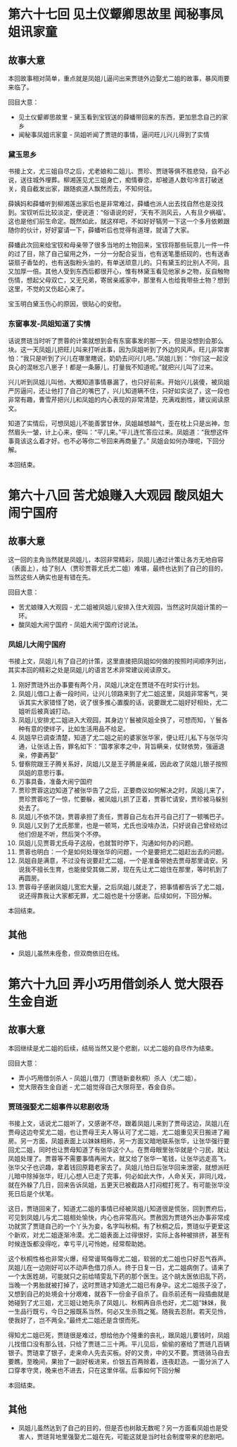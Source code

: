 # 第六十七回 见土仪颦卿思故里 闻秘事凤姐讯家童

## 故事大意

本回故事相对简单，重点就是凤姐儿逼问出来贾琏外边娶尤二姐的故事，暴风雨要来临了。

回目大意：

* 见土仪颦卿思故里 - 黛玉看到宝钗送的薛蟠带回来的东西，更加思念自己的家乡
* 闻秘事凤姐讯家童 - 凤姐听闻了贾琏的事情，逼问旺儿兴儿得到了实情

### 黛玉思乡

书接上文，尤三姐自尽之后，尤老娘和二姐儿、贾珍、贾琏等俱不胜悲恸，自不必说，送往城外埋葬。柳湘莲见尤三姐身亡，痴情眷恋，却被道人数句冷言打破迷关，竟自截发出家，跟随疯道人飘然而去，不知何往。

薛姨妈和薛蟠听到柳湘莲出家后也是非常难过，薛蟠也派人出去找自然也是没找到。宝钗听后比较淡定，便说道：“俗语说的好，‘天有不测风云，人有旦夕祸福’。这也是他们前生命定。既然如此，就这样吧，不如好好犒劳一下这一个多月依赖跟随你的伙计，好好宴请一下，薛蟠听后也觉得有道理，就请了大家。

薛蟠此次回来给宝钗和母亲带了很多当地的土物回来，宝钗将那些玩意儿一件一件的过了目，除了自己留用之外，一分一分配合妥当，也有送笔墨纸砚的，也有送香袋扇子香坠的，也有送脂粉头油的，有单送顽意儿的。只有黛玉的比别人不同，且又加厚一倍。其他人受到东西后都很开心，惟有林黛玉看见他家乡之物，反自触物伤情，想起父母双亡，又无兄弟，寄居亲戚家中，那里有人也给我带些土物？想到这里，不觉的又伤起心来了。

宝玉明白黛玉伤心的原因，很贴心的安慰。

### 东窗事发-凤姐知道了实情

话说贾琏当时听了贾蓉的计策就想到会有东窗事发的那一天，但是没想到会那么块。这一天凤姐儿把旺儿叫来打听此事，因为凤姐听到了外边的风声。旺儿非常害怕：“我只是听到了兴儿在哪里瞎说，奶奶去问兴儿吧。”凤姐儿到：“你们这一起没良心的混帐忘八崽子！都是一条藤儿，打量我不知道呢。”就把兴儿叫了过来。

兴儿听到凤姐儿叫他，大概知道事情暴漏了，也只好前来。开始兴儿装傻，被凤姐严厉逼问，还让他打了自己的嘴巴了，兴儿知道瞒不住，只好如实说了，这一段也非常有趣，曹雪芹把兴儿和凤姐的内心表现的非常清楚，充满戏剧性，建议阅读原文。

知道了实情后，可想凤姐儿不能善罢甘休，凤姐越想越气，歪在枕上只是出神，忽然眉头一皱，计上心来，便叫：“平儿来。”平儿连忙答应过来。凤姐道：“我想这件事竟该这么着才好。也不必等你二爷回来再商量了。” 凤姐会如何办理呢，下回分解。

本回结束。

# 第六十八回 苦尤娘赚入大观园 酸凤姐大闹宁国府

## 故事大意

这一回的主角当然就是凤姐儿，本回非常精彩，凤姐儿通过计策让各方无地自容（表面上），给了别人（贾珍贾蓉尤氏尤二姐）难堪，最终也达到了自己的目的，当然这些人确实也是有错在先。

回目大意：

* 苦尤娘赚入大观园 - 尤二姐被凤姐儿安排入住大观园，当然这时凤姐计策的一环。
* 酸凤姐大闹宁国府 - 凤姐大闹宁国府讨说法。

### 凤姐儿大闹宁国府

书接上文，凤姐儿有了自己的计策，这里直接把凤姐如何做的按照时间顺序列出，其实本回的精彩之处是凤姐儿的语言艺术非常建议阅读原文。

1. 刚好贾琏外出办事要有两个月，凤姐儿决定在贾琏不在时实行计划。
2. 凤姐儿借口上香一段时间，让兴儿领路来到了尤二姐这里，凤姐非常客气，哭诉其实大家错怪了她，说了很多推心置腹的话，说要跟尤二姐好好相处，尤二姐听后被真诚打动。
3. 凤姐儿安排尤二姐进入大观园，其身边丫鬟被凤姐全换了，可想而知，丫鬟各种有意的使绊子，比如生活用品不给足。
4. 凤姐早已调查清楚，知道了尤二姐之前的婆家张华家，便让旺儿私下与张华沟通，让张话上告，罪名如下：“国孝家孝之中，背旨瞒亲，仗财依势，强逼退亲，停妻再娶”
5. 督察院跟王子腾关系好，凤姐儿又是王子腾是亲戚，因此收了凤姐儿银子按照凤姐的意思行事。
6. 万事具备，准备大闹宁国府
7. 贾珍贾蓉这边知道了被张华告了之后，正要商议如何解决之时，凤姐儿来了，贾珍贾蓉吃了一惊，忙要躲，被凤姐儿抓了正着，贾蓉忙请安，贾珍被马躲别处去了。
8. 凤姐儿不依不饶，贾蓉承担了责任，贾蓉自己左右开弓自己打了一顿嘴巴子。
9. 凤姐儿又到了尤氏那里，也是一顿骂，尤氏也没啥办法，只好说自己曾经劝过他们但是不听，然后哭个不停。
10. 凤姐儿见贾蓉尤氏母子这般，也就暂时停下，沟通如何办的问题。
11. 贾蓉也明白：一个是如何处理张华的问题，一个是要把尤二姐赶出去的问题。
12. 凤姐自是满意，不过没有说要赶尤二姐，一个是准备带她去贾母那里请安。另说我不擅长生育，也能接受其做二房，现在先让尤二姐住在那里，等时机到了再圆房。
13. 贾蓉母子感谢凤姐儿宽宏大量，之后凤姐儿就走了，把事情都告诉了尤二姐，说还得靠我让大家都无罪，尤二姐也是十分感谢。后续如何，下回分解。

本回结束。

## 其他

* 凤姐儿虽然未痊愈，但双商依旧在线。

# 第六十九回 弄小巧用借剑杀人 觉大限吞生金自逝

## 故事大意

本回继续是尤二姐的后续，结局当然又是个悲剧，以尤二姐的自尽作为结束。

回目大意：

* 弄小巧用借剑杀人 - 凤姐儿借刀（贾琏新妾秋桐）杀人（尤二姐）。
* 觉大限吞生金自逝 - 尤二姐觉得自己大限将至，吞金自杀。

### 贾琏强娶尤二姐事件以悲剧收场

书接上文，话说尤二姐听了，又感谢不尽，跟着凤姐儿来到了贾母这边，凤姐儿在贾母这边夸奖尤二姐，也让贾母王夫人等认可了尤二姐，尤二姐重见天日搬进了厢房。另一方面，凤姐表面上以妹妹相称，另一方面又暗地联系张华，让张华强行要回尤二姐，同时也让贾母知道了有张华这个人。在贾母眼里张华就是个刁民，就让凤姐处理了。贾蓉等不需要事情再闹大，就又给了张华一笔钱，让张华远走高飞，张华父子也识趣，拿着钱回原籍老家去了。凤姐儿怕日后张华回来泄密，就想派旺儿暗中除掉张华，旺儿心想人已走了完事，何必如此大作，人命关天，非同儿戏，就在外躲了几日，回来告诉凤姐，五更天已被截路人打闷棍打死了。有可能张华没死日后是个伏笔。

这日，贾琏回来了，知道尤二姐的事情已经被凤姐儿知道很是慌张，回到贾府后，可见到凤姐儿与尤二姐相处愉快，内心也非常高兴。贾赦因为贾琏外出办事非常成功就赏了贾琏自己的一个丫头为妾，名字叫秋桐。有了秋桐之后，贾琏似乎更爱这个新欢，对尤二姐逐渐冷漠。尤二姐表面上过得很好，实际上各种被排挤，甚至有时候连饭都没得吃，幸亏平儿可怜她，经常帮助她。

这个秋桐性格也非常火爆，经常谩骂侮辱尤二姐，软弱的尤二姐也只好忍气吞声。凤姐儿在一边刚好可以不动声色借刀杀人。终于日复一日，尤二姐病倒了。请来了一个太医姓胡，可能就只之前给晴雯乱下药的那个医生。这个胡太医依旧乱下药，当晚一个男胎就被打掉了，这时贾琏才知道尤二姐已有身孕。这尤二姐孩子没了，又想到自己的处境会十分艰难，就吞下一份金子自杀了。自杀前还有一段插曲就是她碰到了尤三姐，尤三姐让她先杀了凤姐儿、秋桐再自杀也好，尤二姐“妹妹，我一生品行既亏，今日之报既系当然，何必又生杀戮之冤。随我去忍耐。若天见怜，使我好了，岂不两全。”最终尤二姐还是含恨而死。

得知尤二姐已死，贾琏很是难过，想给他办个隆重的丧礼，跟凤姐儿要钱时，凤姐儿找借口没有那么钱，只给了贾琏二三十两。平儿见后，偷偷的塞给了贾琏几百辆银子。贾琏拿了银子，走来命人先去买板。好的又贵，中的又不要。贾琏骑马自去要瞧，至晚间，果抬了一副好板进来，价银五百两赊着，连夜赶造。一面分派了人口穿孝守灵，晚来也不进去，只在这里伴宿。后事如何下回分解

本回结束。

## 其他

* 凤姐儿虽然达到了自己的目的，但是否也树敌无数呢？另一方面看凤姐也是受害人，贾琏背地里强娶尤二姐在先，可能这就是当时社会制度带来的悲剧吧。
